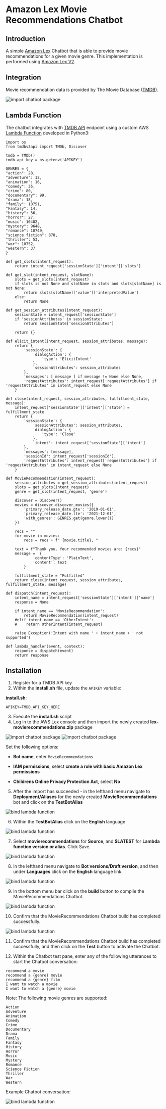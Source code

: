 # Amazon Lex Movie Recommendations Chatbot

## Introduction
A simple [Amazon Lex](https://aws.amazon.com/lex/) Chatbot that is able to provide movie recommendations for a given movie genre. This implementation is performed using [Amazon Lex V2](https://docs.aws.amazon.com/lexv2/latest/dg/what-is.html).

## Integration
Movie recommendation data is provided by The Movie Database ([TMDB](https://www.themoviedb.org/)). 

![import chatbot package](./doc/images/TMDB.png)

## Lambda Function
The chatbot integrates with [TMDB API](https://developers.themoviedb.org/3) endpoint using a custom AWS [Lambda Function](./lambda/lambda_function.py) developed in Python3:

```
import os
from tmdbv3api import TMDb, Discover

tmdb = TMDb()
tmdb.api_key = os.getenv('APIKEY')

GENRES = {
"action": 28,
"adventure": 12,
"animation": 16,
"comedy": 35,
"crime": 80,
"documentary": 99,
"drama": 18,
"family": 10751,
"Fantasy": 14,
"history": 36,
"horror": 27,
"music": 10402,
"mystery": 9648,
"romance": 10749,
"science fiction": 878,
"thriller": 53,
"war": 10752,
"western": 37
}

def get_slots(intent_request):
    return intent_request['sessionState']['intent']['slots']
    
def get_slot(intent_request, slotName):
    slots = get_slots(intent_request)
    if slots is not None and slotName in slots and slots[slotName] is not None:
        return slots[slotName]['value']['interpretedValue']
    else:
        return None    

def get_session_attributes(intent_request):
    sessionState = intent_request['sessionState']
    if 'sessionAttributes' in sessionState:
        return sessionState['sessionAttributes']

    return {}

def elicit_intent(intent_request, session_attributes, message):
    return {
        'sessionState': {
            'dialogAction': {
                'type': 'ElicitIntent'
            },
            'sessionAttributes': session_attributes
        },
        'messages': [ message ] if message != None else None,
        'requestAttributes': intent_request['requestAttributes'] if 'requestAttributes' in intent_request else None
    }

def close(intent_request, session_attributes, fulfillment_state, message):
    intent_request['sessionState']['intent']['state'] = fulfillment_state
    return {
        'sessionState': {
            'sessionAttributes': session_attributes,
            'dialogAction': {
                'type': 'Close'
            },
            'intent': intent_request['sessionState']['intent']
        },
        'messages': [message],
        'sessionId': intent_request['sessionId'],
        'requestAttributes': intent_request['requestAttributes'] if 'requestAttributes' in intent_request else None
    }

def MovieRecommendation(intent_request):
    session_attributes = get_session_attributes(intent_request)
    slots = get_slots(intent_request)
    genre = get_slot(intent_request, 'genre')

    discover = Discover()
    movies = discover.discover_movies({
        'primary_release_date.gte': '2019-01-01',
        'primary_release_date.lte': '2021-12-01',
        'with_genres': GENRES.get(genre.lower())
    })

    recs = ""
    for movie in movies:
        recs = recs + f" {movie.title}, "

    text = f"Thank you. Your recommended movies are: {recs}"
    message =  {
            'contentType': 'PlainText',
            'content': text
        }

    fulfillment_state = "Fulfilled"    
    return close(intent_request, session_attributes, fulfillment_state, message)
    
def dispatch(intent_request):
    intent_name = intent_request['sessionState']['intent']['name']
    response = None

    if intent_name == 'MovieRecommendation':
        return MovieRecommendation(intent_request)
    #elif intent_name == 'OtherIntent':
    #    return OtherIntent(intent_request)

    raise Exception('Intent with name ' + intent_name + ' not supported')

def lambda_handler(event, context):
    response = dispatch(event)
    return response
```

## Installation
1. Register for a TMDB API key
2. Within the **install.sh** file, update the ```APIKEY``` variable:

**install.sh**:
```
APIKEY=TMDB_API_KEY_HERE
```
3. Execute the **install.sh** script
4. Log in to the AWS Lex console and then import the newly created **lex-movierecommendations.zip** package

![import chatbot package](./doc/images/image1.png)
![import chatbot package](./doc/images/image2.png)

Set the following options:

- **Bot name**, enter ```MovieRecommendations```

- **IAM permissions**, select **create a role with basic Amazon Lex permissions**

- **Childrens Online Privacy Protection Act**, select **No**

5. After the import has succeeded - in the lefthand menu navigate to **Deployment/Aliases** for the newly created **MovieRecommendations** bot and click on the **TestBotAlias**

![bind lambda function](./doc/images/image3.png)

6. Within the **TestBotAlias** click on the **English** language

![bind lambda function](./doc/images/image4.png)

7. Select **movierecommendations** for **Source**, and **$LATEST** for **Lambda function version or alias**. Click Save.

![bind lambda function](./doc/images/image5.png)

8. In the lefthand menu navigate to **Bot versions/Draft version**, and then under **Languages** click on the **English** language link.

![bind lambda function](./doc/images/image6.png)

9. In the bottom menu bar click on the **build** button to compile the MovieRecommendations Chatbot.

![bind lambda function](./doc/images/image7.png)

10. Confirm that the MovieRecommendations Chatbot build has completed successfully.

![bind lambda function](./doc/images/image8.png)

11. Confirm that the MovieRecommendations Chatbot build has completed successfully, and then click on the **Test** button to activate the Chatbot.

12. Within the Chatbot test pane, enter any of the following utterances to start the Chatbot conversation:

```
recommend a movie
recommend a {genre} movie
recommend a {genre} film
I want to watch a movie
I want to watch a {genre} movie
```

Note: The following movie genres are supported:

```
Action
Adventure
Animation
Comedy
Crime
Documentary
Drama
Family
Fantasy
History
Horror
Music
Mystery
Romance
Science Fiction
Thriller
War
Western
```

Example Chatbot conversation:

![bind lambda function](./doc/images/image9.png)
